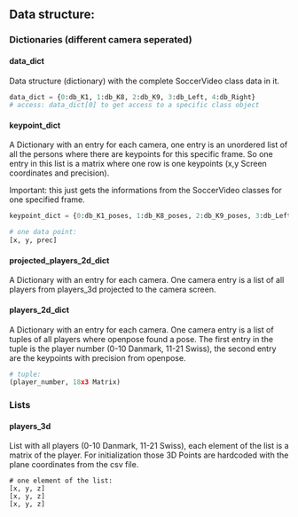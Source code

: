 ## Data structure:

### Dictionaries (different camera seperated)

#### data_dict
Data structure (dictionary) with the complete SoccerVideo class data in it.
```python
data_dict = {0:db_K1, 1:db_K8, 2:db_K9, 3:db_Left, 4:db_Right}
# access: data_dict[0] to get access to a specific class object
```

#### keypoint_dict
A Dictionary with an entry for each camera, one entry is an unordered list of all the persons where there are keypoints for this specific frame. So one entry in this list is a matrix where one row is one keypoints (x,y Screen coordinates and precision).

Important: this just gets the informations from the SoccerVideo classes for one specified frame.

```python
keypoint_dict = {0:db_K1_poses, 1:db_K8_poses, 2:db_K9_poses, 3:db_Left_poses, 4:db_Right_poses}

# one data point:
[x, y, prec]
```

#### projected_players_2d_dict
A Dictionary with an entry for each camera.
One camera entry is a list of all players from players_3d projected to the camera screen.

#### players_2d_dict
A Dictionary with an entry for each camera.
One camera entry is a list of tuples of all players where openpose found a pose. The first entry in the tuple is the player number (0-10 Danmark, 11-21 Swiss), the second entry are the keypoints with precision from openpose.
```python
# tuple:
(player_number, 18x3 Matrix)
```

### Lists

#### players_3d
List with all players (0-10 Danmark, 11-21 Swiss), each element of the list is a matrix of the player. For initialization those 3D Points are hardcoded with the plane coordinates from the csv file.
```
# one element of the list:
[x, y, z]
[x, y, z]
[x, y, z]
```
